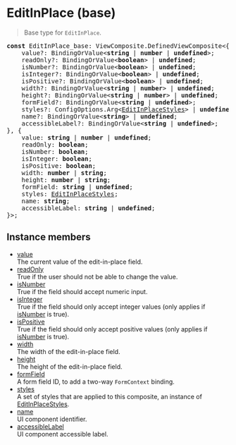 # EditInPlace (base)

> Base type for `EditInPlace`.

<pre class="docgen_signature"><b>const</b> EditInPlace_base: ViewComposite.DefinedViewComposite&lt;{<br>    value?: BindingOrValue&lt;<b>string</b> | <b>number</b> | <b>undefined</b>&gt;;<br>    readOnly?: BindingOrValue&lt;<b>boolean</b>&gt; | <b>undefined</b>;<br>    isNumber?: BindingOrValue&lt;<b>boolean</b>&gt; | <b>undefined</b>;<br>    isInteger?: BindingOrValue&lt;<b>boolean</b>&gt; | <b>undefined</b>;<br>    isPositive?: BindingOrValue&lt;<b>boolean</b>&gt; | <b>undefined</b>;<br>    width?: BindingOrValue&lt;<b>string</b> | <b>number</b>&gt; | <b>undefined</b>;<br>    height?: BindingOrValue&lt;<b>string</b> | <b>number</b>&gt; | <b>undefined</b>;<br>    formField?: BindingOrValue&lt;<b>string</b> | <b>undefined</b>&gt;;<br>    styles?: ConfigOptions.Arg&lt;<a href="EditInPlaceStyles.md">EditInPlaceStyles</a>&gt; | <b>undefined</b>;<br>    name?: BindingOrValue&lt;<b>string</b>&gt; | <b>undefined</b>;<br>    accessibleLabel?: BindingOrValue&lt;<b>string</b> | <b>undefined</b>&gt;;<br>}, {<br>    value: <b>string</b> | <b>number</b> | <b>undefined</b>;<br>    readOnly: <b>boolean</b>;<br>    isNumber: <b>boolean</b>;<br>    isInteger: <b>boolean</b>;<br>    isPositive: <b>boolean</b>;<br>    width: <b>number</b> | <b>string</b>;<br>    height: <b>number</b> | <b>string</b>;<br>    formField: <b>string</b> | <b>undefined</b>;<br>    styles: <a href="EditInPlaceStyles.md">EditInPlaceStyles</a>;<br>    name: <b>string</b>;<br>    accessibleLabel: <b>string</b> | <b>undefined</b>;<br>}&gt;;</pre>

## Instance members

- [<!--{ref:property}-->value](EditInPlace_base_value.md) \
    The current value of the edit-in-place field.
- [<!--{ref:property}-->readOnly](EditInPlace_base_readOnly.md) \
    True if the user should not be able to change the value.
- [<!--{ref:property}-->isNumber](EditInPlace_base_isNumber.md) \
    True if the field should accept numeric input.
- [<!--{ref:property}-->isInteger](EditInPlace_base_isInteger.md) \
    True if the field should only accept integer values (only applies if [isNumber](EditInPlace_base_isNumber.md) is true).
- [<!--{ref:property}-->isPositive](EditInPlace_base_isPositive.md) \
    True if the field should only accept positive values (only applies if [isNumber](EditInPlace_base_isNumber.md) is true).
- [<!--{ref:property}-->width](EditInPlace_base_width.md) \
    The width of the edit-in-place field.
- [<!--{ref:property}-->height](EditInPlace_base_height.md) \
    The height of the edit-in-place field.
- [<!--{ref:property}-->formField](EditInPlace_base_formField.md) \
    A form field ID, to add a two-way `FormContext` binding.
- [<!--{ref:property}-->styles](EditInPlace_base_styles.md) \
    A set of styles that are applied to this composite, an instance of [EditInPlaceStyles](EditInPlaceStyles.md).
- [<!--{ref:property}-->name](EditInPlace_base_name.md) \
    UI component identifier.
- [<!--{ref:property}-->accessibleLabel](EditInPlace_base_accessibleLabel.md) \
    UI component accessible label.